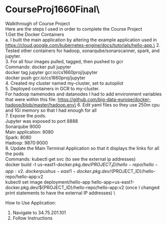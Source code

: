 # CourseProj1660Final\
Walkthrough of Course Project\
Here are the steps I used in order to complete the Course Project\
1.Get the Docker Containers\
  a. I built the main application by altering the example application used in https://cloud.google.com/kubernetes-engine/docs/tutorials/hello-app.\
2. Tested other containers for hadoop, sonarqube/sonarscanner, spark, and jupyter.\
3. For all four images pulled, tagged, then pushed to gcr\
      Commands: docker pull jupyter\
      docker tag jupyter gcr.io/cs1660proj/jupyter\
      docker push gcr.io/cs1660proj/jupyter\
4. Created my cluster named my-cluster, set to autopilot \
5. Deployed containers in GCR to my-cluster.\
    For hadoop namenodes and datanodes I had to add environment variables that were within this file: https://github.com/big-data-europe/docker-hadoop/blob/master/hadoop.env\
6. Edit yaml files so they use 250m cpu and 1Gi memory so that I had enough for all\
7. Expose the pods.\
    Jupyter was exposed to port 8888 \
    Sonarqube 9000 \
    Main application: 8080 \
    Spark: 8080 \
    Hadoop: 9870:9000 \
8. Update the Main Terminal Application so that it displays the links for all the pods \
    Commands: kubectl get svc (to see the external ip addresses) \
    docker build -t us-east1-docker.pkg.dev/${PROJECT_ID}/hello-repo/hello-app:v2 . \
    docker push us-east1-docker.pkg.dev/${PROJECT_ID}/hello-repo/hello-app:v2 \
    kubectl set image deployment/hello-app hello-app=us-east1-docker.pkg.dev/${PROJECT_ID}/hello-repo/hello-app:v2 (once I changed print statements to have the external IP addresses) \

How to Use Application:
1. Navigate to 34.75.201.101
2. Follow Instructions
